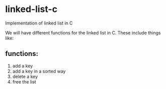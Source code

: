 # linked-list-c
Implementation of linked list in C

We will have different functions for the linked list in C. These include things like:

## functions:
1. add a key
2. add a key in a sorted way 
3. delete a key
4. free the list
  
  

